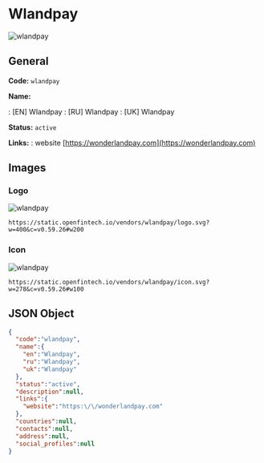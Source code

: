 
# Wlandpay 
![wlandpay](https://static.openfintech.io/vendors/wlandpay/logo.svg?w=400&c=v0.59.26#w200)  

## General 
 
**Code:** `wlandpay` 
 
**Name:** 
 
:	[EN] Wlandpay 
:	[RU] Wlandpay 
:	[UK] Wlandpay 
 
**Status:** `active` 
 
**Links:** 
: website [https://wonderlandpay.com](https://wonderlandpay.com) 
 

## Images 

### Logo 
 
![wlandpay](https://static.openfintech.io/vendors/wlandpay/logo.svg?w=400&c=v0.59.26#w200)  

```
https://static.openfintech.io/vendors/wlandpay/logo.svg?w=400&c=v0.59.26#w200
```  

### Icon 
 
![wlandpay](https://static.openfintech.io/vendors/wlandpay/icon.svg?w=278&c=v0.59.26#w100)  

```
https://static.openfintech.io/vendors/wlandpay/icon.svg?w=278&c=v0.59.26#w100
```  

## JSON Object 

```json
{
  "code":"wlandpay",
  "name":{
    "en":"Wlandpay",
    "ru":"Wlandpay",
    "uk":"Wlandpay"
  },
  "status":"active",
  "description":null,
  "links":{
    "website":"https:\/\/wonderlandpay.com"
  },
  "countries":null,
  "contacts":null,
  "address":null,
  "social_profiles":null
}
```  
